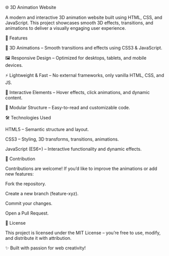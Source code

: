 🌐 3D Animation Website

A modern and interactive 3D animation website built using HTML, CSS, and JavaScript.
This project showcases smooth 3D effects, transitions, and animations to deliver a visually engaging user experience.

🚀 Features

🎨 3D Animations – Smooth transitions and effects using CSS3 & JavaScript.

🖼️ Responsive Design – Optimized for desktops, tablets, and mobile devices.

⚡ Lightweight & Fast – No external frameworks, only vanilla HTML, CSS, and JS.

🌌 Interactive Elements – Hover effects, click animations, and dynamic content.

🧩 Modular Structure – Easy-to-read and customizable code.


🛠️ Technologies Used

HTML5 – Semantic structure and layout.

CSS3 – Styling, 3D transforms, transitions, animations.

JavaScript (ES6+) – Interactive functionality and dynamic effects.

🤝 Contribution

Contributions are welcome! If you’d like to improve the animations or add new features:

Fork the repository.

Create a new branch (feature-xyz).

Commit your changes.

Open a Pull Request.

📜 License

This project is licensed under the MIT License – you’re free to use, modify, and distribute it with attribution.

✨ Built with passion for web creativity!